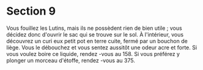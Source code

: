 # Section 9

Vous fouillez les Lutins, mais ils ne possèdent rien de bien utile  ; vous décidez donc
d'ouvrir le sac qui se trouve sur le sol. À l'intérieur, vous découvrez un curi eux petit pot
en terre cuite, fermé par un bouchon de liège. Vous le débouchez et vous sentez aussitôt
une odeur acre et forte. Si vous voulez boire ce liquide, rendez -vous au 158. Si vous
préférez y plonger un morceau d'étoffe, rendez -vous au 375.